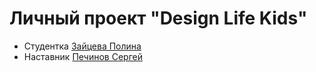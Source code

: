 # Личный проект "Design Life Kids"

* Студентка [Зайцева Полина](https://t.me/kreker_ribka)
* Наставник [Печинов Сергей](https://t.me/SergeyPechinov)
